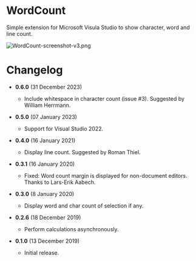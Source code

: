 # WordCount

Simple extension for Microsoft Visula Studio to show character, word and line count.

![WordCount-screenshot-v3.png](art/WordCount-screenshot-v3.png)

# Changelog

* **0.6.0** (31 December 2023)
  * Include whitespace in character count (issue #3). Suggested by
    William Herrmann.

* **0.5.0** (07 January 2023)
  * Support for Visual Studio 2022.

* **0.4.0** (16 January 2021)
  * Display line count. Suggested by Roman Thiel.

* **0.3.1** (16 January 2020)
  * Fixed: Word count margin is displayed for non-document editors. Thanks to Lars-Erik Aabech.

* **0.3.0** (8 January 2020)
  * Display word and char count of selection if any.

* **0.2.6** (18 December 2019)
  * Perform calculations asynchronously.

* **0.1.0** (13 December 2019)
  * Initial release.
